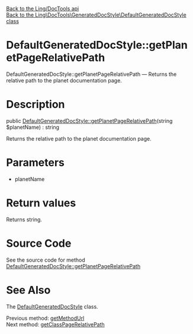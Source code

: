 [Back to the Ling/DocTools api](https://github.com/lingtalfi/DocTools/blob/master/doc/api/Ling/DocTools.md)<br>
[Back to the Ling\DocTools\GeneratedDocStyle\DefaultGeneratedDocStyle class](https://github.com/lingtalfi/DocTools/blob/master/doc/api/Ling/DocTools/GeneratedDocStyle/DefaultGeneratedDocStyle.md)


DefaultGeneratedDocStyle::getPlanetPageRelativePath
================



DefaultGeneratedDocStyle::getPlanetPageRelativePath — Returns the relative path to the planet documentation page.




Description
================


public [DefaultGeneratedDocStyle::getPlanetPageRelativePath](https://github.com/lingtalfi/DocTools/blob/master/doc/api/Ling/DocTools/GeneratedDocStyle/DefaultGeneratedDocStyle/getPlanetPageRelativePath.md)(string $planetName) : string




Returns the relative path to the planet documentation page.




Parameters
================


- planetName

    


Return values
================

Returns string.








Source Code
===========
See the source code for method [DefaultGeneratedDocStyle::getPlanetPageRelativePath](/blob/master/GeneratedDocStyle/DefaultGeneratedDocStyle.php#L63-L66)


See Also
================

The [DefaultGeneratedDocStyle](https://github.com/lingtalfi/DocTools/blob/master/doc/api/Ling/DocTools/GeneratedDocStyle/DefaultGeneratedDocStyle.md) class.

Previous method: [getMethodUrl](https://github.com/lingtalfi/DocTools/blob/master/doc/api/Ling/DocTools/GeneratedDocStyle/DefaultGeneratedDocStyle/getMethodUrl.md)<br>Next method: [getClassPageRelativePath](https://github.com/lingtalfi/DocTools/blob/master/doc/api/Ling/DocTools/GeneratedDocStyle/DefaultGeneratedDocStyle/getClassPageRelativePath.md)<br>


